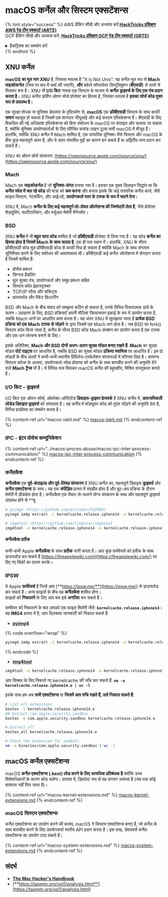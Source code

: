 # macOS कर्नेल और सिस्टम एक्सटेंशन्स

{% hint style="success" %}
AWS हैकिंग सीखें और अभ्यास करें:<img src="/.gitbook/assets/arte.png" alt="" data-size="line">[**HackTricks प्रशिक्षण AWS रेड टीम एक्सपर्ट (ARTE)**](https://training.hacktricks.xyz/courses/arte)<img src="/.gitbook/assets/arte.png" alt="" data-size="line">\
GCP हैकिंग सीखें और अभ्यास करें: <img src="/.gitbook/assets/grte.png" alt="" data-size="line">[**HackTricks प्रशिक्षण GCP रेड टीम एक्सपर्ट (GRTE)**<img src="/.gitbook/assets/grte.png" alt="" data-size="line">](https://training.hacktricks.xyz/courses/grte)

<details>

<summary>हैकट्रिक्स का समर्थन करें</summary>

* [**सदस्यता योजनाएँ**](https://github.com/sponsors/carlospolop) की जाँच करें!
* **शामिल हों** 💬 [**डिस्कॉर्ड समूह**](https://discord.gg/hRep4RUj7f) या [**टेलीग्राम समूह**](https://t.me/peass) और **ट्विटर** 🐦 [**@hacktricks\_live**](https://twitter.com/hacktricks\_live)** पर हमें** **फॉलो** करें।
* **हैकिंग ट्रिक्स साझा करें, PRs सबमिट करके** [**HackTricks**](https://github.com/carlospolop/hacktricks) और [**HackTricks Cloud**](https://github.com/carlospolop/hacktricks-cloud) github रेपो में।

</details>
{% endhint %}

## XNU कर्नेल

**macOS का मूल भाग XNU** है, जिसका मतलब है "X is Not Unix". यह कर्नेल मूल रूप से **Mach माइक्रोकर्नल** (जिस पर बाद में चर्चा की जाएगी), **और** बर्कले सॉफ्टवेयर डिस्ट्रीब्यूशन (**बीएसडी**) से तत्वों से मिलकर बना है। XNU भी **I/O किट** नामक एक सिस्टम के माध्यम से **कर्नेल ड्राइवर्स के लिए एक मंच प्रदान करता है**। XNU कर्नेल डार्विन ओपन सोर्स प्रोजेक्ट का हिस्सा है, जिसका मतलब है **इसका सोर्स कोड मुफ्त रूप से उपलब्ध है**।

एक सुरक्षा शोधक या यूनिक्स डेवलपर के दृष्टिकोण से, **macOS** एक **फ्रीबीएसडी** सिस्टम के साथ काफी **समान** महसूस हो सकता है जिसमें एक शानदार जीयूआई और कई कस्टम एप्लिकेशन्स हैं। बीएसडी के लिए विकसित की गई अधिकांश एप्लिकेशन्स को बिना संशोधन के macOS पर कंपाइल और चलाया जा सकता है, क्योंकि यूनिक्स उपयोगकर्ताओं के लिए परिचित कमांड-लाइन टूल्स सभी macOS में मौजूद हैं। हालांकि, क्योंकि XNU कर्नेल में Mach शामिल है, एक पारंपरिक यूनिक्स-जैसे सिस्टम और macOS के बीच कुछ महत्वपूर्ण अंतर हैं, और ये अंतर संभावित मुद्दों का कारण बन सकते हैं या अद्वितीय लाभ प्रदान कर सकते हैं।

XNU का ओपन सोर्स संस्करण: [https://opensource.apple.com/source/xnu/](https://opensource.apple.com/source/xnu/)

### Mach

Mach एक **माइक्रोकर्नल** है जो **यूनिक्स-संगत** बनाया गया है। इसका एक मुख्य डिज़ाइन सिद्धांत था कि **कर्नेल स्पेस में चल रहे कोड** की मात्रा को **कम करना** और बजाय इसके कि कई पारंपरिक कर्नेल कार्य, जैसे फ़ाइल सिस्टम, नेटवर्किंग, और आई/ओ, **उपयोगकर्ता स्तर के टास्क के रूप में चलने देना**।

XNU में, Mach **कर्नेल के लिए कई महत्वपूर्ण लो-लेवल ऑपरेशन्स की जिम्मेदारी लेता है**, जैसे प्रोसेसर शेड्यूलिंग, मल्टीटास्किंग, और वर्चुअल मेमोरी मैनेजमेंट।

### BSD

XNU **कर्नेल** में भी **बहुत सारा कोड** शामिल है जो **फ्रीबीएसडी** प्रोजेक्ट से लिया गया है। यह कोड **कर्नेल का हिस्सा होता है जिसमें Mach के साथ चलता है**, एक ही पता स्थान में। हालांकि, XNU के भीतर फ्रीबीएसडी कोड मूल फ्रीबीएसडी कोड से काफी भिन्न हो सकता है क्योंकि Mach के साथ संगतता सुनिश्चित करने के लिए संशोधन की आवश्यकता थी। फ्रीबीएसडी कई कर्नेल ऑपरेशन्स में योगदान करता है जिसमें शामिल हैं:

* प्रोसेस प्रबंधन
* सिग्नल हैंडलिंग
* मूल सुरक्षा तंत्र, उपयोगकर्ता और समूह प्रबंधन सहित
* सिस्टम कॉल इंफ्रास्ट्रक्चर
* TCP/IP स्टैक और सॉकेट्स
* फ़ायरवॉल और पैकेट फ़िल्टरिंग

BSD और Mach के बीच संवाद को समझना कठिन हो सकता है, उनके विभिन्न विचारात्मक ढांचे के कारण। उदाहरण के लिए, BSD प्रक्रियाएँ अपनी मौलिक क्रियान्वयन इकाई के रूप में उपयोग करता है, जबकि Mach धागों पर आधारित काम करता है। यह अंतर XNU में सुलझाया जाता है **प्रत्येक BSD प्रक्रिया को एक Mach टास्क से जोड़ने** के द्वारा जिसमें एक Mach धाग होता है। जब BSD का fork() सिस्टम कॉल किया जाता है, कर्नेल के भीतर BSD कोड Mach फ़ंक्शन का उपयोग करता है एक टास्क और एक धाग संरचना बनाने के लिए।

इसके अतिरिक्त, **Mach और BSD दोनों अलग-अलग सुरक्षा मॉडल बनाए रखते हैं**: **Mach** का सुरक्षा मॉडल **पोर्ट राइट्स** पर आधारित है, जबकि BSD का सुरक्षा मॉडल **प्रक्रिया स्वामित्व** पर आधारित है। इन दो मॉडलों के बीच अंतरों ने कभी-कभी स्थानीय प्रिविलेज-एस्केलेशन संरचनाओं में परिणाम दिया है। सामान्य सिस्टम कॉल्स के अलावा, उपयोगकर्ता-स्पेस प्रोग्राम्स को कर्नेल के साथ बातचीत करने की अनुमति देने वाले **Mach ट्रैप्स** भी हैं। ये विभिन्न तत्व मिलकर macOS कर्नेल की बहुपक्षीय, मिश्रित वास्तुकला बनाते हैं।

### I/O किट - ड्राइवर्स

I/O किट एक ओपन-सोर्स, ऑब्जेक्ट-ओरिएंटेड **डिवाइस-ड्राइवर फ्रेमवर्क** है XNU कर्नेल में, **डायनामिकली लोडेड डिवाइस ड्राइवर्स** को संभालता है। यह कर्नेल में मॉड्यूलर कोड को तुरंत जोड़ने की अनुमति देता है, विभिन्न हार्डवेयर का समर्थन करता है।

{% content-ref url="macos-iokit.md" %}
[macos-iokit.md](macos-iokit.md)
{% endcontent-ref %}

### IPC - इंटर प्रोसेस कम्यूनिकेशन

{% content-ref url="../macos-proces-abuse/macos-ipc-inter-process-communication/" %}
[macos-ipc-inter-process-communication](../macos-proces-abuse/macos-ipc-inter-process-communication/)
{% endcontent-ref %}

### कर्नेलकैश

**कर्नेलकैश** एक **पूर्व-कंपाइल्ड और पूर्व-लिंक्ड संस्करण** है XNU कर्नेल का, महत्वपूर्ण डिवाइस **ड्राइवर्स** और **कर्नेल एक्सटेंशन्स** के साथ। यह एक **संपीड़ित** प्रारूप में संग्रहीत होता है और बूट-अप प्रक्रिया के दौरान मेमोरी में डीकंप्रेस होता है। कर्नेलकैश एक तैयार-से-चलाने योग्य संस्करण के साथ और महत्वपूर्ण ड्राइवर्स उपलब्ध होने से **बू
```bash
# pyimg4 (https://github.com/m1stadev/PyIMG4)
pyimg4 im4p extract -i kernelcache.release.iphone14 -o kernelcache.release.iphone14.e

# img4tool (https://github.com/tihmstar/img4tool
img4tool -e kernelcache.release.iphone14 -o kernelcache.release.iphone14.e
```
#### कर्नेलकैश प्रतीक

कभी-कभी Apple **कर्नेलकैश** के साथ **प्रतीक** जारी करता है। आप कुछ फर्मवेयर्स को प्रतीक के साथ डाउनलोड कर सकते हैं [https://theapplewiki.com](https://theapplewiki.com/) पर दिए गए लिंकों का पालन करके।

### IPSW

ये Apple **फर्मवेयर्स** हैं जिन्हें आप [**https://ipsw.me/**](https://ipsw.me/) से डाउनलोड कर सकते हैं। अन्य फ़ाइलों के बीच यह **कर्नेलकैश** शामिल होगा।\
फ़ाइलों को **निकालने** के लिए आप बस इसे **अनज़िप** कर सकते हैं।

फर्मवेयर को निकालने के बाद आपको एक फ़ाइल मिलेगी जैसे: **`kernelcache.release.iphone14`**। यह **IMG4** प्रारूप में है, आप दिलचस्प जानकारी को निकाल सकते हैं:

* [**pyimg4**](https://github.com/m1stadev/PyIMG4)

{% code overflow="wrap" %}
```bash
pyimg4 im4p extract -i kernelcache.release.iphone14 -o kernelcache.release.iphone14.e
```
{% endcode %}

* [**img4tool**](https://github.com/tihmstar/img4tool)
```bash
img4tool -e kernelcache.release.iphone14 -o kernelcache.release.iphone14.e
```
आप सिम्बल के लिए निकाले गए kernelcache की जाँच कर सकते हैं: **`nm -a kernelcache.release.iphone14.e | wc -l`**

इसके साथ हम अब **सभी एक्सटेंशन्स** या **जिसमें आप रुचि रखते हैं, उसे निकाल सकते हैं:**
```bash
# List all extensions
kextex -l kernelcache.release.iphone14.e
## Extract com.apple.security.sandbox
kextex -e com.apple.security.sandbox kernelcache.release.iphone14.e

# Extract all
kextex_all kernelcache.release.iphone14.e

# Check the extension for symbols
nm -a binaries/com.apple.security.sandbox | wc -l
```
## macOS कर्नेल एक्सटेंशन्स

macOS **कर्नेल एक्सटेंशन्स (.kext) लोड करने के लिए अत्यधिक प्रतिबंधक है** क्योंकि उच्च विशेषाधिकारों के कारण कोड चलेगा। वास्तव में, डिफ़ॉल्ट रूप से यह लगभग असंभव है (जब तक कोई बायपास नहीं मिल जाता है)।

{% content-ref url="macos-kernel-extensions.md" %}
[macos-kernel-extensions.md](macos-kernel-extensions.md)
{% endcontent-ref %}

### macOS सिस्टम एक्सटेंशन्स

कर्नेल एक्सटेंशन्स का उपयोग करने की बजाय, macOS ने सिस्टम एक्सटेंशन्स बनाए हैं, जो कर्नेल के साथ बातचीत करने के लिए उपयोगकर्ता स्तरीय API प्रदान करता है। इस तरह, डेवलपर्स कर्नेल एक्सटेंशन्स का उपयोग टाल सकते हैं।

{% content-ref url="macos-system-extensions.md" %}
[macos-system-extensions.md](macos-system-extensions.md)
{% endcontent-ref %}

## संदर्भ

* [**The Mac Hacker's Handbook**](https://www.amazon.com/-/es/Charlie-Miller-ebook-dp-B004U7MUMU/dp/B004U7MUMU/ref=mt\_other?\_encoding=UTF8\&me=\&qid=)
* [**https://taomm.org/vol1/analysis.html**](https://taomm.org/vol1/analysis.html)
